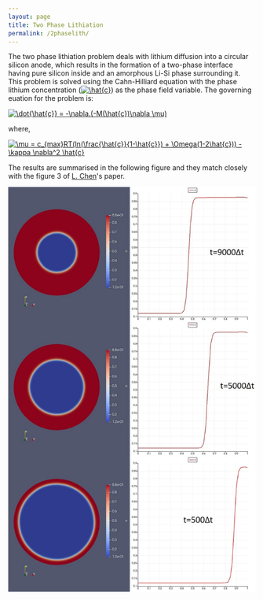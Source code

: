 ```yaml
---
layout: page
title: Two Phase Lithiation
permalink: /2phaselith/
---
```


The two phase lithiation problem deals with lithium diffusion into a circular silicon anode, which results in 
the formation of a two-phase interface having pure silicon inside and an amorphous Li-Si phase surrounding it. 
This problem is solved using the Cahn-Hilliard equation with the phase lithium concentration (<a href="https://www.codecogs.com/eqnedit.php?latex=\hat{c}" target="_blank"><img src="https://latex.codecogs.com/gif.latex?\hat{c}" title="\hat{c}" /></a>) as the phase 
field variable. The governing euation for the problem is:

<a href="https://www.codecogs.com/eqnedit.php?latex=\dot{\hat{c}}&space;=&space;-\nabla.(-M(\hat{c})\nabla&space;\mu)" target="_blank"><img src="https://latex.codecogs.com/gif.latex?\dot{\hat{c}}&space;=&space;-\nabla.(-M(\hat{c})\nabla&space;\mu)" title="\dot{\hat{c}} = -\nabla.(-M(\hat{c})\nabla \mu)" /></a>

where,

<a href="https://www.codecogs.com/eqnedit.php?latex=\mu&space;=&space;c_{max}RT(ln(\frac{\hat{c}}{1-\hat{c}})&space;&plus;&space;\Omega(1-2\hat{c}))&space;-&space;\kappa&space;\nabla^2&space;\hat{c}" target="_blank"><img src="https://latex.codecogs.com/gif.latex?\mu&space;=&space;c_{max}RT(ln(\frac{\hat{c}}{1-\hat{c}})&space;&plus;&space;\Omega(1-2\hat{c}))&space;-&space;\kappa&space;\nabla^2&space;\hat{c}" title="\mu = c_{max}RT(ln(\frac{\hat{c}}{1-\hat{c}}) + \Omega(1-2\hat{c})) - \kappa \nabla^2 \hat{c}" /></a>
 
The results are summarised in the following figure and they match closely with the figure 3 of [L. Chen](https://iopscience.iop.org/article/10.1149/2.0171411jes)'s paper.

![Two Phase Lithiaton Model](/images/2phase_all.jpg)